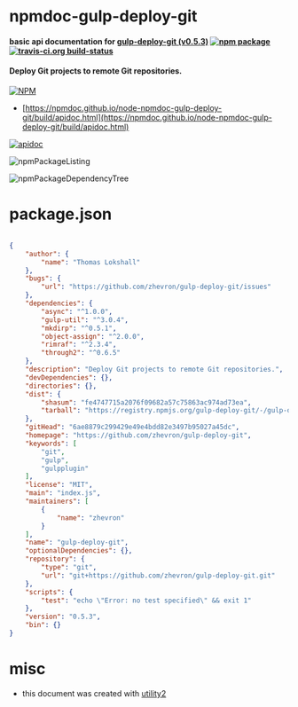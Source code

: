 # npmdoc-gulp-deploy-git

#### basic api documentation for  [gulp-deploy-git (v0.5.3)](https://github.com/zhevron/gulp-deploy-git)  [![npm package](https://img.shields.io/npm/v/npmdoc-gulp-deploy-git.svg?style=flat-square)](https://www.npmjs.org/package/npmdoc-gulp-deploy-git) [![travis-ci.org build-status](https://api.travis-ci.org/npmdoc/node-npmdoc-gulp-deploy-git.svg)](https://travis-ci.org/npmdoc/node-npmdoc-gulp-deploy-git)

#### Deploy Git projects to remote Git repositories.

[![NPM](https://nodei.co/npm/gulp-deploy-git.png?downloads=true&downloadRank=true&stars=true)](https://www.npmjs.com/package/gulp-deploy-git)

- [https://npmdoc.github.io/node-npmdoc-gulp-deploy-git/build/apidoc.html](https://npmdoc.github.io/node-npmdoc-gulp-deploy-git/build/apidoc.html)

[![apidoc](https://npmdoc.github.io/node-npmdoc-gulp-deploy-git/build/screenCapture.buildCi.browser.%252Ftmp%252Fbuild%252Fapidoc.html.png)](https://npmdoc.github.io/node-npmdoc-gulp-deploy-git/build/apidoc.html)

![npmPackageListing](https://npmdoc.github.io/node-npmdoc-gulp-deploy-git/build/screenCapture.npmPackageListing.svg)

![npmPackageDependencyTree](https://npmdoc.github.io/node-npmdoc-gulp-deploy-git/build/screenCapture.npmPackageDependencyTree.svg)



# package.json

```json

{
    "author": {
        "name": "Thomas Lokshall"
    },
    "bugs": {
        "url": "https://github.com/zhevron/gulp-deploy-git/issues"
    },
    "dependencies": {
        "async": "^1.0.0",
        "gulp-util": "^3.0.4",
        "mkdirp": "^0.5.1",
        "object-assign": "^2.0.0",
        "rimraf": "^2.3.4",
        "through2": "^0.6.5"
    },
    "description": "Deploy Git projects to remote Git repositories.",
    "devDependencies": {},
    "directories": {},
    "dist": {
        "shasum": "fe4747715a2076f09682a57c75863ac974ad73ea",
        "tarball": "https://registry.npmjs.org/gulp-deploy-git/-/gulp-deploy-git-0.5.3.tgz"
    },
    "gitHead": "6ae8879c299429e49e4bdd82e3497b95027a45dc",
    "homepage": "https://github.com/zhevron/gulp-deploy-git",
    "keywords": [
        "git",
        "gulp",
        "gulpplugin"
    ],
    "license": "MIT",
    "main": "index.js",
    "maintainers": [
        {
            "name": "zhevron"
        }
    ],
    "name": "gulp-deploy-git",
    "optionalDependencies": {},
    "repository": {
        "type": "git",
        "url": "git+https://github.com/zhevron/gulp-deploy-git.git"
    },
    "scripts": {
        "test": "echo \"Error: no test specified\" && exit 1"
    },
    "version": "0.5.3",
    "bin": {}
}
```



# misc
- this document was created with [utility2](https://github.com/kaizhu256/node-utility2)
